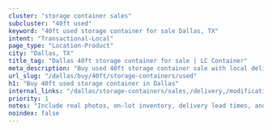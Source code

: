 ```yaml
---
cluster: "storage container sales"
subcluster: "40ft used"
keyword: "40ft used storage container for sale Dallas, TX"
intent: "Transactional-Local"
page_type: "Location-Product"
city: "Dallas, TX"
title_tag: "Dallas 40ft storage container for sale | LC Container"
meta_description: "Buy used 40ft storage container sale with local delivery in Dallas, TX. LC Container — local Since 2003. Request a fast quote today."
url_slug: "/dallas/buy/40ft/storage-containers/used"
h1: "Buy 40ft used storage container in Dallas"
internal_links: "/dallas/storage-containers/sales,/delivery,/modifications"
priority: 1
notes: "Include real photos, on-lot inventory, delivery lead times, and financing info."
noindex: false
---
```


<!-- TODO: Add unique city/inventory copy, images, and internal links here. -->
